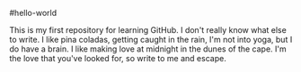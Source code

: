 #hello-world

This is my first repository for learning GitHub. I don't really know what else to write. I like pina coladas, getting caught in the rain, I'm not into yoga, but I do have a brain. I like making love at midnight in the dunes of the cape. I'm the love that you've looked for, so write to me and escape. 
